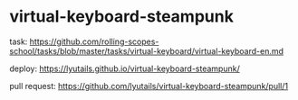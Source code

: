 # virtual-keyboard-steampunk
task: https://github.com/rolling-scopes-school/tasks/blob/master/tasks/virtual-keyboard/virtual-keyboard-en.md

deploy: https://lyutails.github.io/virtual-keyboard-steampunk/

pull request: https://github.com/lyutails/virtual-keyboard-steampunk/pull/1
